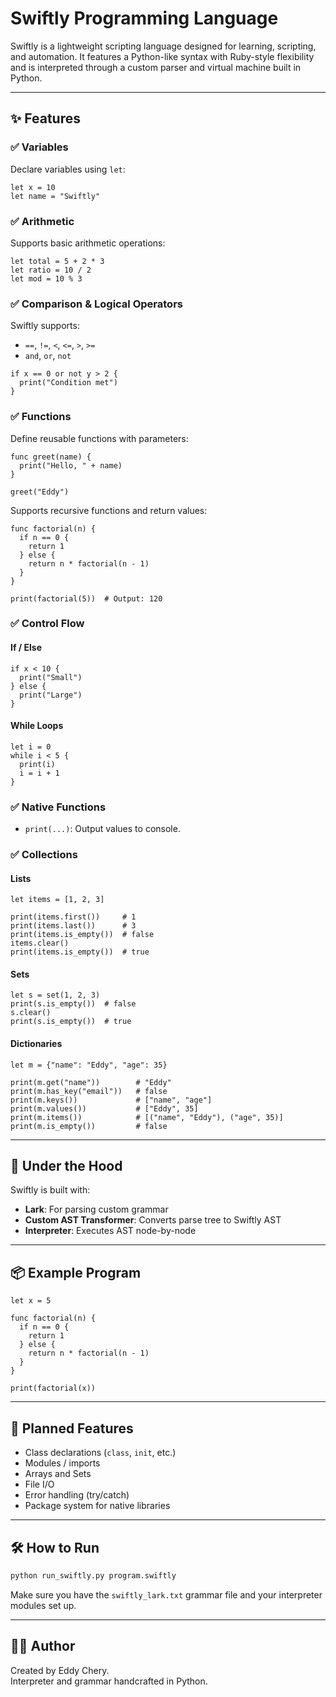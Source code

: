 # Swiftly Programming Language

Swiftly is a lightweight scripting language designed for learning, scripting, and automation. It features a Python-like syntax with Ruby-style flexibility and is interpreted through a custom parser and virtual machine built in Python.

---

## ✨ Features

### ✅ Variables
Declare variables using `let`:

```swiftly
let x = 10
let name = "Swiftly"
```

### ✅ Arithmetic
Supports basic arithmetic operations:

```swiftly
let total = 5 + 2 * 3
let ratio = 10 / 2
let mod = 10 % 3
```

### ✅ Comparison & Logical Operators
Swiftly supports:

- `==`, `!=`, `<`, `<=`, `>`, `>=`
- `and`, `or`, `not`

```swiftly
if x == 0 or not y > 2 {
  print("Condition met")
}
```

### ✅ Functions
Define reusable functions with parameters:

```swiftly
func greet(name) {
  print("Hello, " + name)
}

greet("Eddy")
```

Supports recursive functions and return values:

```swiftly
func factorial(n) {
  if n == 0 {
    return 1
  } else {
    return n * factorial(n - 1)
  }
}

print(factorial(5))  # Output: 120
```

### ✅ Control Flow

#### If / Else

```swiftly
if x < 10 {
  print("Small")
} else {
  print("Large")
}
```

#### While Loops

```swiftly
let i = 0
while i < 5 {
  print(i)
  i = i + 1
}
```

### ✅ Native Functions

- `print(...)`: Output values to console.

### ✅ Collections

#### Lists

```swiftly
let items = [1, 2, 3]

print(items.first())     # 1
print(items.last())      # 3
print(items.is_empty())  # false
items.clear()
print(items.is_empty())  # true
```

#### Sets

```swiftly
let s = set(1, 2, 3)
print(s.is_empty())  # false
s.clear()
print(s.is_empty())  # true
```

#### Dictionaries

```swiftly
let m = {"name": "Eddy", "age": 35}

print(m.get("name"))        # "Eddy"
print(m.has_key("email"))   # false
print(m.keys())             # ["name", "age"]
print(m.values())           # ["Eddy", 35]
print(m.items())            # [("name", "Eddy"), ("age", 35)]
print(m.is_empty())         # false
```

---

## 🧱 Under the Hood

Swiftly is built with:

- **Lark**: For parsing custom grammar
- **Custom AST Transformer**: Converts parse tree to Swiftly AST
- **Interpreter**: Executes AST node-by-node

---

## 📦 Example Program

```swiftly
let x = 5

func factorial(n) {
  if n == 0 {
    return 1
  } else {
    return n * factorial(n - 1)
  }
}

print(factorial(x))
```

---

## 🚧 Planned Features

- Class declarations (`class`, `init`, etc.)
- Modules / imports
- Arrays and Sets
- File I/O
- Error handling (try/catch)
- Package system for native libraries

---

## 🛠️ How to Run

```bash
python run_swiftly.py program.swiftly
```

Make sure you have the `swiftly_lark.txt` grammar file and your interpreter modules set up.

---

## 🧑‍💻 Author

Created by Eddy Chery.  
Interpreter and grammar handcrafted in Python.